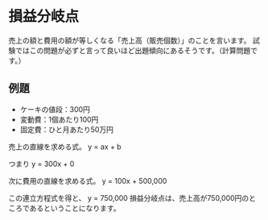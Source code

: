 # 損益分岐点
売上の額と費用の額が等しくなる「売上高（販売個数）」のことを言います。
試験ではこの問題が必ずと言って良いほど出題傾向にあるそうです。（計算問題です。）

## 例題
- ケーキの値段：300円
- 変動費：1個あたり100円
- 固定費：ひと月あたり50万円

売上の直線を求める式。
y = ax + b

つまり
y = 300x + 0

次に費用の直線を求める式。
y = 100x + 500,000

この連立方程式を得と、 y = 750,000
損益分岐点は、売上高が750,000円のところであるということになります。
